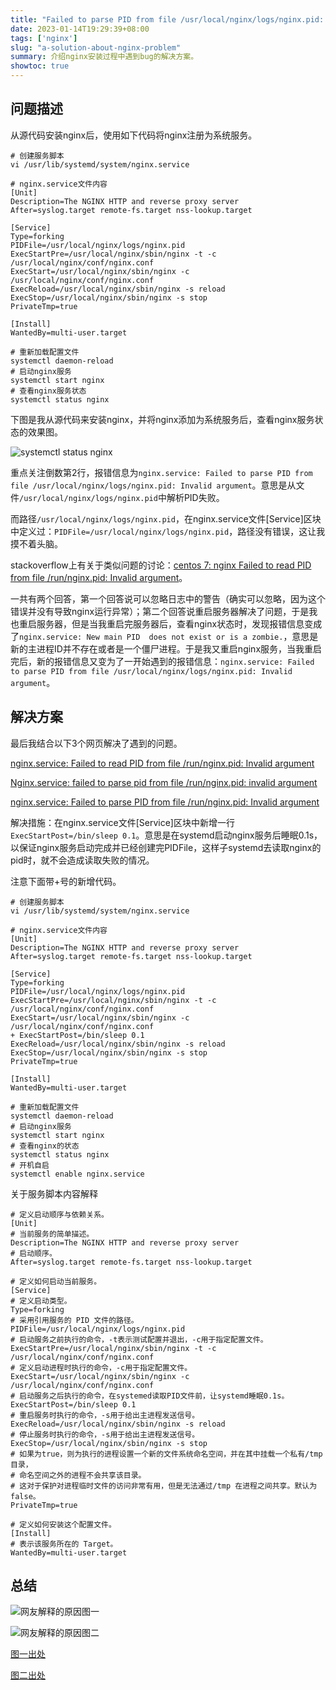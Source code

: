```yaml
---
title: "Failed to parse PID from file /usr/local/nginx/logs/nginx.pid: Invalid argument的解决方案"
date: 2023-01-14T19:29:39+08:00
tags: ['nginx']
slug: "a-solution-about-nginx-problem"
summary: 介绍nginx安装过程中遇到bug的解决方案。
showtoc: true
---
```


## 问题描述

从源代码安装nginx后，使用如下代码将nginx注册为系统服务。

```shell
# 创建服务脚本
vi /usr/lib/systemd/system/nginx.service 

# nginx.service文件内容
[Unit]
Description=The NGINX HTTP and reverse proxy server
After=syslog.target remote-fs.target nss-lookup.target

[Service]
Type=forking
PIDFile=/usr/local/nginx/logs/nginx.pid
ExecStartPre=/usr/local/nginx/sbin/nginx -t -c /usr/local/nginx/conf/nginx.conf
ExecStart=/usr/local/nginx/sbin/nginx -c /usr/local/nginx/conf/nginx.conf
ExecReload=/usr/local/nginx/sbin/nginx -s reload
ExecStop=/usr/local/nginx/sbin/nginx -s stop
PrivateTmp=true

[Install]
WantedBy=multi-user.target

# 重新加载配置文件
systemctl daemon-reload
# 启动nginx服务
systemctl start nginx
# 查看nginx服务状态
systemctl status nginx
```

下图是我从源代码来安装nginx，并将nginx添加为系统服务后，查看nginx服务状态的效果图。

![systemctl status nginx](https://vip2.loli.net/2023/01/14/waiVO5Il7BftTKm.webp)

重点关注倒数第2行，报错信息为`nginx.service: Failed to parse PID from file /usr/local/nginx/logs/nginx.pid: Invalid argument`。意思是从文件`/usr/local/nginx/logs/nginx.pid`中解析PID失败。

而路径`/usr/local/nginx/logs/nginx.pid`，在nginx.service文件[Service]区块中定义过：`PIDFile=/usr/local/nginx/logs/nginx.pid`，路径没有错误，这让我摸不着头脑。

stackoverflow上有关于类似问题的讨论：[centos 7: nginx Failed to read PID from file /run/nginx.pid: Invalid argument](https://stackoverflow.com/questions/42544702/centos-7-nginx-failed-to-read-pid-from-file-run-nginx-pid-invalid-argument)。

一共有两个回答，第一个回答说可以忽略日志中的警告（确实可以忽略，因为这个错误并没有导致nginx运行异常）；第二个回答说重启服务器解决了问题，于是我也重启服务器，但是当我重启完服务器后，查看nginx状态时，发现报错信息变成了`nginx.service: New main PID  does not exist or is a zombie.`，意思是新的主进程ID并不存在或者是一个僵尸进程。于是我又重启nginx服务，当我重启完后，新的报错信息又变为了一开始遇到的报错信息：`nginx.service: Failed to parse PID from file /usr/local/nginx/logs/nginx.pid: Invalid argument`。



## 解决方案

最后我结合以下3个网页解决了遇到的问题。

[nginx.service: Failed to read PID from file /run/nginx.pid: Invalid argument](https://bugs.launchpad.net/ubuntu/+source/nginx/+bug/1581864)

[Nginx.service: failed to parse pid from file /run/nginx.pid: invalid argument](https://kodlogs.net/725/nginx-service-failed-to-parse-pid-from-file-run-nginx-pid-invalid-argument)

[nginx.service: Failed to parse PID from file /run/nginx.pid: Invalid argument](https://zhidao.baidu.com/question/720160621097785285.html)

解决措施：在nginx.service文件[Service]区块中新增一行`ExecStartPost=/bin/sleep 0.1`。意思是在systemd启动nginx服务后睡眠0.1s，以保证nginx服务启动完成并已经创建完PIDFile，这样子systemd去读取nginx的pid时，就不会造成读取失败的情况。

注意下面带+号的新增代码。

```shell
# 创建服务脚本
vi /usr/lib/systemd/system/nginx.service 

# nginx.service文件内容
[Unit]
Description=The NGINX HTTP and reverse proxy server
After=syslog.target remote-fs.target nss-lookup.target

[Service]
Type=forking
PIDFile=/usr/local/nginx/logs/nginx.pid
ExecStartPre=/usr/local/nginx/sbin/nginx -t -c /usr/local/nginx/conf/nginx.conf
ExecStart=/usr/local/nginx/sbin/nginx -c /usr/local/nginx/conf/nginx.conf
+ ExecStartPost=/bin/sleep 0.1
ExecReload=/usr/local/nginx/sbin/nginx -s reload
ExecStop=/usr/local/nginx/sbin/nginx -s stop
PrivateTmp=true

[Install]
WantedBy=multi-user.target

# 重新加载配置文件
systemctl daemon-reload
# 启动nginx服务
systemctl start nginx
# 查看nginx的状态
systemctl status nginx
# 开机自启
systemctl enable nginx.service
```

关于服务脚本内容解释

```shell
# 定义启动顺序与依赖关系。
[Unit]
# 当前服务的简单描述。
Description=The NGINX HTTP and reverse proxy server
# 启动顺序。
After=syslog.target remote-fs.target nss-lookup.target

# 定义如何启动当前服务。
[Service]
# 定义启动类型。
Type=forking
# 采用引用服务的 PID 文件的路径。
PIDFile=/usr/local/nginx/logs/nginx.pid
# 启动服务之前执行的命令，-t表示测试配置并退出，-c用于指定配置文件。
ExecStartPre=/usr/local/nginx/sbin/nginx -t -c /usr/local/nginx/conf/nginx.conf
# 定义启动进程时执行的命令，-c用于指定配置文件。
ExecStart=/usr/local/nginx/sbin/nginx -c /usr/local/nginx/conf/nginx.conf
# 启动服务之后执行的命令，在systemed读取PID文件前，让systemd睡眠0.1s。
ExecStartPost=/bin/sleep 0.1
# 重启服务时执行的命令，-s用于给出主进程发送信号。
ExecReload=/usr/local/nginx/sbin/nginx -s reload
# 停止服务时执行的命令，-s用于给出主进程发送信号。
ExecStop=/usr/local/nginx/sbin/nginx -s stop
# 如果为true，则为执行的进程设置一个新的文件系统命名空间，并在其中挂载一个私有/tmp 目录，
# 命名空间之外的进程不会共享该目录。
# 这对于保护对进程临时文件的访问非常有用，但是无法通过/tmp 在进程之间共享。默认为 false。
PrivateTmp=true

# 定义如何安装这个配置文件。
[Install]
# 表示该服务所在的 Target。
WantedBy=multi-user.target
```



## 总结

![网友解释的原因图一](https://vip2.loli.net/2023/01/14/JFTQc74fLC6luxo.webp)

![网友解释的原因图二](https://vip2.loli.net/2023/01/14/S1p3kh5MqzujQFZ.webp)

[图一出处](https://zhidao.baidu.com/question/720160621097785285.html)

[图二出处](https://bugs.launchpad.net/ubuntu/+source/nginx/+bug/1581864)

